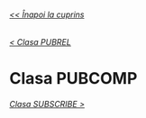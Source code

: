 ###### [<< Înapoi la cuprins](../Cuprins.md)
###### [< Clasa PUBREL](11.%20PUBREL.md)
# Clasa PUBCOMP
###### [Clasa SUBSCRIBE >](13.%20SUBSCRIBE.md)


